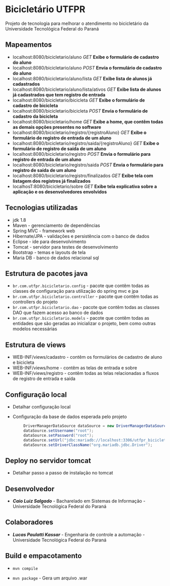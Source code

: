 # Bicicletário UTFPR
Projeto de tecnologia para melhorar o atendimento no bicicletário da Universidade Tecnológica Federal do Paraná

## Mapeamentos

- localhost:8080/bicicletario/aluno _GET_ **Exibe o formulário de cadastro do aluno**
- localhost:8080/bicicletario/aluno _POST_ **Envia o formulário de cadastro do aluno**
- localhost:8080/bicicletario/aluno/lista _GET_ **Exibe lista de alunos já cadastrados**
- localhost:8080/bicicletario/aluno/lista/ativos _GET_ **Exibe lista de alunos já cadastrados que tem registro de entrada**
- localhost:8080/bicicletario/bicicleta _GET_ **Exibe o formulário de cadastro de bicicleta**
- localhost:8080/bicicletario/bicicleta _POST_ **Envia o formulário de cadastro da bicicleta**
- localhost:8080/bicicletario/home _GET_ **Exibe a home, que contêm todas as demais opções presentes no software**
- localhost:8080/bicicletario/registro/{registroAluno} _GET_ **Exibe o formulário de registro de entrada de um aluno**
- localhost:8080/bicicletario/registro/saida/{registroAluno} _GET_ **Exibe o formulário de registro de saída de um aluno** 
- localhost:8080/bicicletario/registro _POST_ **Envia o formulário para registro de entrada de um aluno**
- localhost:8080/bicicletario/registro/saida _POST_ **Envia o formulário para registro de saída de um aluno**
- localhost:8080/bicicletario/registro/finalizados _GET_ **Exibe tela com listagem dos registros já finalizados**
- localhosT:8080/bicicletario/sobre _GET_ **Exibe tela explicativa sobre a aplicação e os desenvolvedores envolvidos**

## Tecnologias utilizadas

- jdk 1.8
- Maven - gerenciamento de dependências
- Spring MVC - framework web
- Hibernate/JPA - validações e persistência com o banco de dados
- Eclipse - ide para desenvolvimento
- Tomcat - servidor para testes de desenvolvimento
- Bootstrap - temas e layouts de tela
- Maria DB - banco de dados relacional sql

## Estrutura de pacotes java

- `br.com.utfpr.bicicletario.config` - pacote que contêm todas as classes de configuração para utilização do spring mvc e jpa
- `br.com.utfpr.bicicletario.controller` - pacote que contêm todas as controllers do projeto
- `br.com.utfpr.bicicletario.dao` - pacote que contêm todas as classes DAO que fazem acesso ao banco de dados
- `br.com.utfpr.bicicletario.models` - pacote que contêm todas as entidades que são geradas ao inicializar o projeto, bem como outras modelos necessárias

## Estrutura de views

- WEB-INF/views/cadastro - contêm os formulários de cadastro de aluno e bicicleta
- WEB-INF/views/home - contêm as telas de entrada e sobre
- WEB-INF/views/registro - contêm todas as telas relacionadas a fluxos de registro de entrada e saída

## Configuração local

- Detalhar configuração local

- Configuração da base de dados esperada pelo projeto

```java
		DriverManagerDataSource dataSource = new DriverManagerDataSource();
		dataSource.setUsername("root");
		dataSource.setPassword("root");
		dataSource.setUrl("jdbc:mariadb://localhost:3306/utfpr_bicicletario");
		dataSource.setDriverClassName("org.mariadb.jdbc.Driver");
```

## Deploy no servidor tomcat

- Detalhar passo a passo de instalação no tomcat

## Desenvolvedor

- ***Caio Luiz Salgado*** - Bacharelado em Sistemas de Informação - Universidade Tecnológica Federal do Paraná

## Colaboradores
- ***Lucas Paulatti Kassar*** - Engenharia de controle a automação - Universidade Tecnológica Federal do Paraná

## Build e empacotamento

- `mvn compile`

- `mvn package` - Gera um arquivo .war
